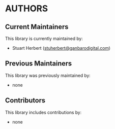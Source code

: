 # AUTHORS

## Current Maintainers

This library is currently maintained by:

* Stuart Herbert (stuherbert@ganbarodigital.com)

## Previous Maintainers

This library was previously maintained by:

* none

## Contributors

This library includes contributions by:

* none